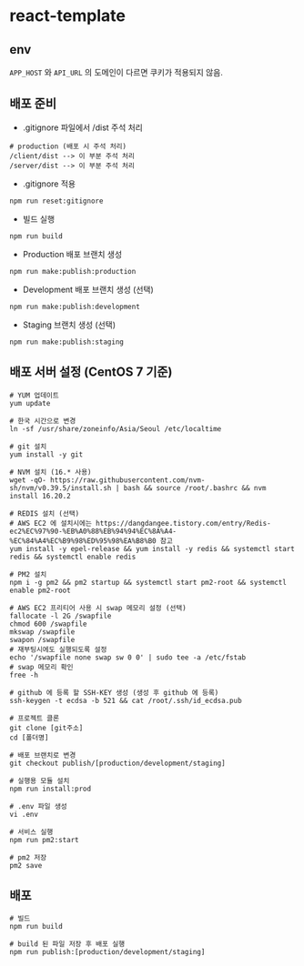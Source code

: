 # react-template

## env
`APP_HOST` 와 `API_URL` 의 도메인이 다르면 쿠키가 적용되지 않음.

## 배포 준비
- .gitignore 파일에서 /dist 주석 처리
```
# production (배포 시 주석 처리)
/client/dist --> 이 부분 주석 처리
/server/dist --> 이 부분 주석 처리
```

- .gitignore 적용
```shell
npm run reset:gitignore
```

- 빌드 실행
```shell
npm run build
```

- Production 배포 브랜치 생성
```shell
npm run make:publish:production
```

- Development 배포 브랜치 생성 (선택)
```shell
npm run make:publish:development
```

- Staging 브랜치 생성 (선택)
```shell
npm run make:publish:staging
```

## 배포 서버 설정 (CentOS 7 기준)
```shell
# YUM 업데이트
yum update

# 한국 시간으로 변경
ln -sf /usr/share/zoneinfo/Asia/Seoul /etc/localtime

# git 설치
yum install -y git

# NVM 설치 (16.* 사용)
wget -qO- https://raw.githubusercontent.com/nvm-sh/nvm/v0.39.5/install.sh | bash && source /root/.bashrc && nvm install 16.20.2 

# REDIS 설치 (선택)
# AWS EC2 에 설치시에는 https://dangdangee.tistory.com/entry/Redis-ec2%EC%97%90-%EB%A0%88%EB%94%94%EC%8A%A4-%EC%84%A4%EC%B9%98%ED%95%98%EA%B8%B0 참고
yum install -y epel-release && yum install -y redis && systemctl start redis && systemctl enable redis 

# PM2 설치
npm i -g pm2 && pm2 startup && systemctl start pm2-root && systemctl enable pm2-root

# AWS EC2 프리티어 사용 시 swap 메모리 설정 (선택)
fallocate -l 2G /swapfile
chmod 600 /swapfile
mkswap /swapfile
swapon /swapfile
# 재부팅시에도 실행되도록 설정
echo '/swapfile none swap sw 0 0' | sudo tee -a /etc/fstab
# swap 메모리 확인
free -h

# github 에 등록 할 SSH-KEY 생성 (생성 후 github 에 등록)
ssh-keygen -t ecdsa -b 521 && cat /root/.ssh/id_ecdsa.pub

# 프로젝트 클론
git clone [git주소]
cd [폴더명]

# 배포 브랜치로 변경
git checkout publish/[production/development/staging]

# 실행용 모듈 설치
npm run install:prod

# .env 파일 생성
vi .env

# 서비스 실행
npm run pm2:start

# pm2 저장
pm2 save
```

## 배포
```shell
# 빌드
npm run build

# build 된 파일 저장 후 배포 실행
npm run publish:[production/development/staging]
```
